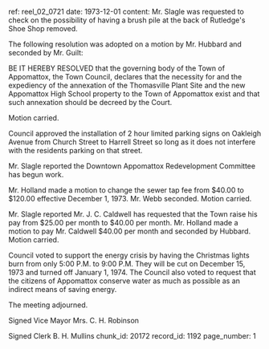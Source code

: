 ref: reel_02_0721
date: 1973-12-01
content: Mr. Slagle was requested to check on the possibility of having a brush pile at the back of Rutledge's Shoe Shop removed.

The following resolution was adopted on a motion by Mr. Hubbard and seconded by Mr. Guilt:

BE IT HEREBY RESOLVED that the governing body of the Town of Appomattox, the Town Council, declares that the necessity for and the expediency of the annexation of the Thomasville Plant Site and the new Appomattox High School property to the Town of Appomattox exist and that such annexation should be decreed by the Court.

Motion carried.

Council approved the installation of 2 hour limited parking signs on Oakleigh Avenue from Church Street to Harrell Street so long as it does not interfere with the residents parking on that street.

Mr. Slagle reported the Downtown Appomattox Redevelopment Committee has begun work.

Mr. Holland made a motion to change the sewer tap fee from $40.00 to $120.00 effective December 1, 1973. Mr. Webb seconded. Motion carried.

Mr. Slagle reported Mr. J. C. Caldwell has requested that the Town raise his pay from $25.00 per month to $40.00 per month. Mr. Holland made a motion to pay Mr. Caldwell $40.00 per month and seconded by Hubbard. Motion carried.

Council voted to support the energy crisis by having the Christmas lights burn from only 5:00 P.M. to 9:00 P.M. They will be cut on December 15, 1973 and turned off January 1, 1974. The Council also voted to request that the citizens of Appomattox conserve water as much as possible as an indirect means of saving energy.

The meeting adjourned.

Signed      Vice Mayor
       Mrs. C. H. Robinson

Signed      Clerk
       B. H. Mullins
chunk_id: 20172
record_id: 1192
page_number: 1

